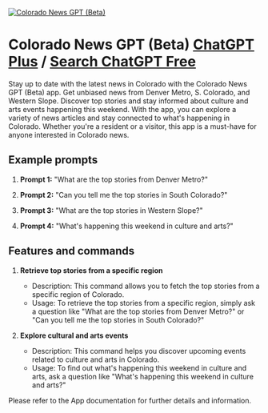 
[![Colorado News GPT (Beta)](https://files.oaiusercontent.com/file-pC2HZcW7AiZRvQ5T2vtRHfFX?se=2123-10-17T23%3A23%3A59Z&sp=r&sv=2021-08-06&sr=b&rscc=max-age%3D31536000%2C%20immutable&rscd=attachment%3B%20filename%3Dde30823b-4d44-4b7d-8c4a-a7e5770b9371.png&sig=eNG8WEiC/4OCUUND/IH6cwW9tEJkS66pBFeavw/9WWI%3D)](https://chat.openai.com/g/g-k5JdSat0c-colorado-news-gpt-beta)

# Colorado News GPT (Beta) [ChatGPT Plus](https://chat.openai.com/g/g-k5JdSat0c-colorado-news-gpt-beta) / [Search ChatGPT Free](https://gptcall.net/index.html#/?search=Colorado%20News%20GPT%20(Beta))

Stay up to date with the latest news in Colorado with the Colorado News GPT (Beta) app. Get unbiased news from Denver Metro, S. Colorado, and Western Slope. Discover top stories and stay informed about culture and arts events happening this weekend. With the app, you can explore a variety of news articles and stay connected to what's happening in Colorado. Whether you're a resident or a visitor, this app is a must-have for anyone interested in Colorado news.

## Example prompts

1. **Prompt 1:** "What are the top stories from Denver Metro?"

2. **Prompt 2:** "Can you tell me the top stories in South Colorado?"

3. **Prompt 3:** "What are the top stories in Western Slope?"

4. **Prompt 4:** "What's happening this weekend in culture and arts?"

## Features and commands

1. **Retrieve top stories from a specific region**
    - Description: This command allows you to fetch the top stories from a specific region of Colorado.
    - Usage: To retrieve the top stories from a specific region, simply ask a question like "What are the top stories from Denver Metro?" or "Can you tell me the top stories in South Colorado?"

2. **Explore cultural and arts events**
    - Description: This command helps you discover upcoming events related to culture and arts in Colorado.
    - Usage: To find out what's happening this weekend in culture and arts, ask a question like "What's happening this weekend in culture and arts?"

Please refer to the App documentation for further details and information.


